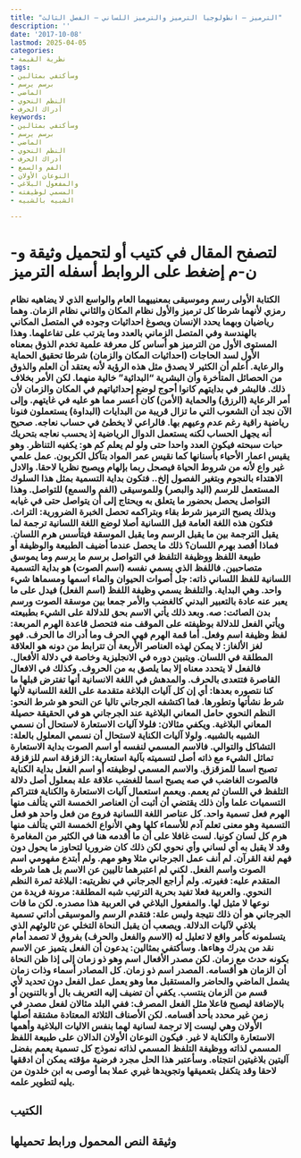 ```yaml
---
title: "الترميز – انطولوجيا الترميز والترميز اللساني – الفصل الثالث"
description: ''
date: '2017-10-08'
lastmod: 2025-04-05
categories:
- نظرية القيمة
tags:
- وسأكتفي بمثالين
- برسم يرسم
- الماضي
- النظم النحوي
- أدراك الحرف
keywords:
- وسأكتفي بمثالين
- برسم يرسم
- الماضي
- النظم النحوي
- أدراك الحرف
- الفم والسمع
- النوعان الأولان
- والمفعول البلاغي
- المسمي لوظيفته
- الشبيه بالشبيه

---
```

# **لتصفح المقال في كتيب أو لتحميل وثيقة و-ن-م إضغط على الروابط أسفله** **الترميز**

### الكتابة الأولى رسم وموسيقى بمعنييهما العام والواسع الذي لا يضاهيه نظام رمزي لأنهما شرطا كل ترميز والأول نظام المكان والثاني نظام الزمان. وهما رياضيان وبهما يحدد الإنسان ويصوغ احداثيات وجوده في المتصل المكاني بالهندسة وفي المتصل الزماني بالعدد وما يترتب على تفاعلهما. وهذا المستوى الأول من الترميز هو أساس كل معرفة علمية تخدم الذوق بمعناه الأول لسد الحاجات (احداثيات المكان والزمان) شرطا تحقيق الحماية والرعاية. أعلم أن الكثير لا يصدق مثل هذه الرؤية لأنه يعتقد أن العلم والذوق من الحصائل المتأخرة وأن البشرية “البدائية” خالية منهما. لكن الأمر بخلاف ذلك. فالبشر في بدايتهم كانوا أحوج لوضع إحداثياتهم في المكان والزمان لأن أمر الرعاية (الرزق) والحماية (الأمن) كان أعسر مما هو عليه في غايتهم. وإلى الآن نجد أن الشعوب التي ما تزال قريبة من البدايات (البداوة) يستعملون فنونا رياضية راقية رغم عدم وعيهم بها. فالراعي لا يخطئ في حساب نعاجه. صحيح أنه يجهل الحساب لكنه يستعمل الدوال الرياضية إذ يحسب نعاجه بتحريك حبات سبحته فيكون العدد واحدا حتى ولو لم يعلم كم هو: يكفيه التناظر. وهو يقيس اعمار الأحياء بأسنانها كما نقيس عمر المواد بتآكل الكربون. عمل علمي غير واع لأنه من شروط الحياة فيصحل ربما بإلهام ويصبح نظريا لاحقا. والادل الاهتداء بالنجوم وبتغير الفصول إلخ.. فتكون بداية التسمية بمثل هذا السلوك المستعمل للرسم (اليد والبصر) وللموسيقى (الفم والسمع) للتواصل. وهذا التواصل يحصل بحضور ما يتعلق به ويحتاج إلى أن يتواصل حتى في غيابه وبذلك يصبح الترميز شرط بقاء وبتراكمه تحصل الخبرة الضرورية: التراث. فتكون هذه اللغة العامة قبل اللسانية أصلا لوضع اللغة اللسانية ترجمة لما يقبل الترجمة بين ما يقبل الرسم وما يقبل الموسقة فيتأسس هرم اللسان. فماذا أقصد بهرم اللسان؟ ذلك ما يحصل عندما أضيف الطبيعة والوظيفة أو طبيعة اللفظ ووظيفة التلفظ في التواصل برسم ما يرسم وما يموسق متصاحبين. فاللفظ الذي يسمي نفسه (اسم الصوت) هو بداية التسمية اللسانية للفظ اللساني ذاته: جل أصوات الحيوان والماء اسمها ومسماها شيء واحد. وهي البداية. والتلفظ يسمي وظيفة اللفظ (اسم الفعل) فيدل على ما يعبر عنه عادة بالتعبير البدني كالغضب والأمر جمعا بين موسقة الصوت ورسم بدن الصائت: صه. وبعد ذلك يأتي الاسم بحق للدلالة على الشيء بطبيعته ويأتي الفعل للدلالة بوظيفته على الموقف منه فتحصل قاعدة الهرم المربعة: لفظ وظيفة اسم وفعل. أما قمة الهرم فهي الحرف وما أدراك ما الحرف. فهو لغز الألغاز: لا يمكن لهذه العناصر الأربعة أن تترابط من دونه هو العلاقة المطلقة في اللسان. ويتبين دوره في الانجليزية وخاصة في دلالة الأفعال. فالفعل لا يتحدد معناه إلا بما يلصق به من الحروف. وكذلك في الافعال القاصرة فتتعدى بالحرف. والمدهش في اللغة الانسانية أنها تفترض قبلها ما كنا نتصوره بعدها: أي إن كل آليات البلاغة متقدمة على اللغة اللسانية لأنها شرط نشأتها وتطورها. فما اكتشفه الجرجاني تاليا عن النحو هو شرط النحو: النظم النحوي حامل المعاني البلاغية عند الجرجاني هو في الحقيقة حصيلة المعاني البلاغية. ويكفي مثالان: فلولا آليات الاستعارة لاستحال أن نسمي الشبيه بالشبيه. ولولا آليات الكناية لاستحال أن نسمي المعلول بالعلة: التشاكل والتوالي. فالاسم المسمي لنفسه أو اسم الصوت بداية الاستعارة تماثل الشيء مع ذاته أصل لتسميته بآلية استعارية: الزقزقة اسم للزقزقة تصبح اسما للمزقزق. والاسم المسمي لوظيفته أو اسم الفعل بداية الكناية فالصوت الغاضب في صه يصبح اسما للغضب علاقة علة بمعلول أصل دلالة التلفظ في اللسان ثم يعمم. ويعمم استعمال آليات الاستعارة والكناية فتتراكم التسميات علما وأن ذلك يقتضي أن أثبت أن العناصر الخمسة التي يتألف منها الهرم فعل تسمية واحد. كل عناصر اللغة اللسانية فروع من فعل واحد هو فعل التسمية وهو معنى تعلم آدم للأسماء كلها وهي الأنواع الخمسة التي يتألف منها هرم كل لسان كونيا. لست غافلا على أن ما أقدمه هنا في الكثير من المغامرة وقد لا يقبل به أي لساني وأي نحوي لكن ذلك كان ضروريا لتحاوز ما يحول دون فهم لغة القرآن. لم أنف عمل الجرجاني مثلا وهو مهم. ولم أبتدع مفهومي اسم الصوت واسم الفعل. لكني لم اعتبرهما تاليين عن الاسم بل هما شرطه المتقدم عليه: فغيرته. ولم أراجع الجرجاني في نظريتيه: البلاغة ثمرة النظم النحوي. والعربية فعلا تفيد بحرية الترتيب شبه المطلقة: مرونة فريدة من نوعها لا مثيل لها. والمفعول البلاغي في العربية هذا مصدره. لكن ما فات الجرجاني هو أن ذلك نتيجة وليس علة: فتقدم الرسم والموسيقى أداتي تسمية بلاغي لآليات الدلالة. ويصعب أن يقبل النحاة التخلي عن ثالوثهم الذي يتسلمونه كأمر واقع لا تعليل له (الاسم والفعل والحرف) بفروق لا تصمد أمام نقد من يدرك وهاءها. وسأكتفي بمثالين: يدعون أن الفعل يتميز عن الاسم بكونه حدث مع زمان. لكن مصدر الأفعال اسم وهو ذو زمان إلى إذا ظن النحاة أن الزمان هو أقسامه. المصدر اسم ذو زمان. كل المصادر أسماء وذات زمان يشمل الماضي والحاضر والمستقبل معا وهو يعمل عمل الفعل دون تحديد لأي قسم من الزمان ينتسب. يكفي أن تضيف إليه التعريف بال أو بالتنوين أو بالإضافة ليصبح فاعلا مثل الفعل المصرف: ففي البلد مثالان لفعل مصدر في زمن غير محدد بأحد أقسامه. لكن الأصناف الثلاثة المعتادة مشتقة أصلها الأولان وهي ليست إلا ترجمة لسانية لهما بنفس الاليات البلاغية وأهمها الاستعارة والكناية لا غير. فيكون النوعان الأولان الدالان على طبيعة اللفظ المسمي لذاته ووظيفة التلفظ المسمي لذاته نموذج كل تسمية يعمم بفضل آليتين بلاغيتين انتجتاه. وسأعتبر هذا الحل مجرد فرضية مؤقته يمكن أن ادققها لاحقا وقد يتكفل بتعميقها وتجويدها غيري عملا بما أوصى به ابن خلدون من يليه لتطوير علمه.

## الكتيب

## وثيقة النص المحمول ورابط تحميلها

###
